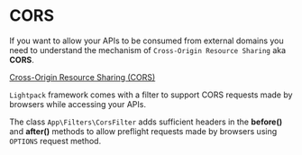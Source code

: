 # CORS

If you want to allow your APIs to be consumed from external domains
you need to understand the mechanism of `Cross-Origin Resource Sharing` aka **CORS**.

<p class="tip"><a target="_blank" href="https://developer.mozilla.org/en-US/docs/Web/HTTP/CORS">Cross-Origin Resource Sharing (CORS)
</a></p>

`Lightpack` framework comes with a filter to support CORS requests made by browsers while
accessing your APIs. 

The class `App\Filters\CorsFilter` adds sufficient headers in the **before()**
and **after()** methods to allow preflight requests made by browsers using `OPTIONS` request method.
